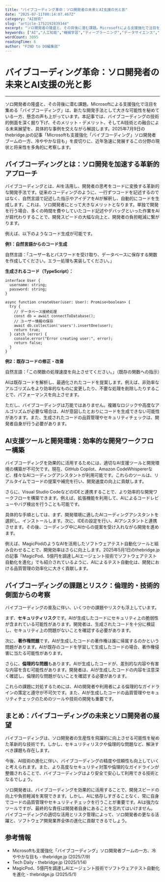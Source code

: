```yaml
---
title: "バイブコーディング革命：ソロ開発者の未来とAI支援の光と影"
date: "2025-07-11T00:14:07.467Z"
category: "AI技術"
slug: "article-1752192839344"
excerpt: "ソロ開発者の隆盛と、その背後に潜む課題。Microsoftによる支援強化で注目を集める「バイブコーディング」は、新たな開発手法として大きな可能性を秘めている一方、懸念の声も上がっています。本記事では、バイブコーディングの技術的側面を深く掘り下げ、そのメリット・デメリット、そしてAI技術との融合による..."
keywords: ["AI","人工知能","機械学習","ディープラーニング","データサイエンス","バイブコーディング革命：ソロ開発者の未来とAI支援の光と影"]
wordCount: 3095
readingTime: 6
author: "FIND to DO編集部"
---
```


# バイブコーディング革命：ソロ開発者の未来とAI支援の光と影

---

ソロ開発者の隆盛と、その背後に潜む課題。Microsoftによる支援強化で注目を集める「バイブコーディング」は、新たな開発手法として大きな可能性を秘めている一方、懸念の声も上がっています。本記事では、バイブコーディングの技術的側面を深く掘り下げ、そのメリット・デメリット、そしてAI技術との融合による未来展望を、具体的な事例を交えながら解説します。2025年7月9日のthebridge.jpの記事「Microsoftも支援強化「バイブコーディング」ソロ開発者ブームの一方、冷ややかな目も」を皮切りに、近年急速に発展するこの分野の現状と将来性を多角的に考察します。


## バイブコーディングとは：ソロ開発を加速する革新的アプローチ

バイブコーディングとは、AIを活用し、開発者の思考をコードに変換する革新的な開発手法です。従来のコーディングのように、一行ずつコードを記述するのではなく、自然言語で記述した指示やアイデアをAIが解釈し、自動的にコードを生成します。これは、ソロ開発者にとって大きなメリットとなります。単独で開発を行う場合、多くの時間を費やしていたコード記述やデバッグといった作業をAIが肩代わりすることで、開発スピードの大幅な向上と、開発者の負担軽減に繋がります。

例えば、以下のようなコード生成が可能です。

**例1：自然言語からのコード生成**

自然言語：「ユーザー名とパスワードを受け取り、データベースに保存する関数を作成してください。エラー処理も実装してください。」

**生成されるコード（TypeScript）：**

```
interface User {
  username: string;
  password: string;
}

async function createUser(user: User): Promise<boolean> {
  try {
    // データベース接続処理
    const db = await connectToDatabase();
    // ユーザー情報の保存
    await db.collection('users').insertOne(user);
    return true;
  } catch (error) {
    console.error("Error creating user:", error);
    return false;
  }
}
```

**例2：既存コードの修正・改善**

自然言語：「この関数の処理速度を向上させてください。」（既存の関数への指示）

AIは既存コードを解析し、最適化されたコードを提案します。例えば、非効率なアルゴリズムをより効率的なものに変更したり、不要な処理を削除したりすることで、パフォーマンスを向上させます。

ただし、バイブコーディングは万能ではありません。複雑なロジックや高度なアルゴリズムが必要な場合は、AIが意図したとおりにコードを生成できない可能性があります。また、生成されたコードの品質管理やセキュリティチェックは、開発者自身が行う必要があります。


## AI支援ツールと開発環境：効率的な開発ワークフロー構築

バイブコーディングを効果的に活用するためには、適切なAI支援ツールと開発環境の構築が不可欠です。現在、GitHub Copilot、Amazon CodeWhispererなど、様々なAIコーディングアシスタントが利用可能です。これらのツールは、リアルタイムでコードの提案や補完を行い、開発速度の向上に貢献します。

さらに、Visual Studio CodeなどのIDEと連携することで、より効率的な開発ワークフローを構築できます。例えば、拡張機能を利用して、AIによるコードレビューやバグ検出を行うことも可能です。

具体的な手順としては、まず、開発環境に適したAIコーディングアシスタントを選択し、インストールします。次に、IDEの設定を行い、AIアシスタントと連携させます。その後、コーディング中にAIからの提案を受け入れながら開発を進めます。

例えば、MagicPodのようなAIを活用したソフトウェアテスト自動化ツールと組み合わせることで、開発効率はさらに向上します。2025年5月1日のthebridge.jpの記事「MagicPod、5億円を調達しAIエージェント技術でソフトウェアテスト自動化を進化」でも紹介されているように、AIによるテスト自動化は、開発における品質管理の効率化に大きく貢献します。


## バイブコーディングの課題とリスク：倫理的・技術的側面からの考察

バイブコーディングの普及に伴い、いくつかの課題やリスクも浮上しています。

まず、**セキュリティリスク**です。AIが生成したコードにセキュリティ上の脆弱性が含まれている可能性があります。開発者は、生成されたコードを十分に検証し、セキュリティ上の問題がないことを確認する必要があります。

次に、**著作権問題**です。AIが生成したコードの著作権は誰に帰属するのかという問題があります。AIが既存のコードを学習して生成したコードの場合、著作権侵害に当たる可能性があります。

さらに、**倫理的な問題**もあります。AIが生成したコードが、差別的な内容や有害な内容を含む可能性があります。開発者は、AIが生成したコードの内容を注意深く確認し、倫理的な問題がないことを確認する必要があります。

これらの課題に対処するためには、AIの開発者や利用者による倫理的なガイドラインの策定と遵守が不可欠です。また、AIが生成したコードの品質管理やセキュリティチェックのためのツールや技術の開発も重要です。


## まとめ：バイブコーディングの未来とソロ開発者の展望

バイブコーディングは、ソロ開発者の生産性を飛躍的に向上させる可能性を秘めた革新的な技術です。しかし、セキュリティリスクや倫理的な問題など、解決すべき課題も存在します。

今後、AI技術の進化に伴い、バイブコーディングの精度や信頼性も向上していくと考えられます。また、より高度なセキュリティ対策や倫理的なガイドラインが整備されることで、バイブコーディングはより安全で安心して利用できる技術となるでしょう。

ソロ開発者は、バイブコーディングを効果的に活用することで、開発スピードの向上や負担軽減を実現できます。しかし、AIに依存しすぎることなく、常に自身でコードの品質管理やセキュリティチェックを行うことが重要です。AIは強力なツールですが、最終的な責任は開発者自身にあることを忘れてはいけません。  バイブコーディングの適切な活用とリスク管理によって、ソロ開発者の更なる活躍と、ソフトウェア開発業界全体の進化に貢献できるでしょう。


## 参考情報

- Microsoftも支援強化「バイブコーディング」ソロ開発者ブームの一方、冷ややかな目も - thebridge.jp (2025/7/9)
- Tech Daily - thebridge.jp (2025/1/14)
- MagicPod、5億円を調達しAIエージェント技術でソフトウェアテスト自動化を進化 - thebridge.jp (2025/5/1)
